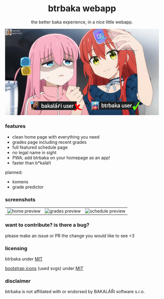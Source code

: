 <div align="center">

# btrbaka webapp
the better baka experience, in a nice little webapp.

![](/public/btrbakahero.png)

</div>

### features

- clean home page with everything you need
- grades page including recent grades
- full featured schedule page
- no legal name in sight
- PWA; add btrbaka on your homepage as an app!
- faster than b*kaláři

planned:

- komens
- grade predictor

### screenshots

| | | |
| :-: | :-: | :-: | 
| ![home preview](https://github.com/user-attachments/assets/09770ae7-6006-4892-9565-28e9fcb4fbb1) | ![grades preview](https://github.com/user-attachments/assets/8be661f1-0b99-4c73-a233-0a044f1e0e9f) | ![schedule preview](https://github.com/user-attachments/assets/d8ee8a57-6eaf-429a-a806-36fbf523bc08) |

### want to contribute? is there a bug?

please make an issue or PR the change you would like to see <3

### licensing

btrbaka under [MIT](https://github.com/btrbaka/btrbaka/blob/main/LICENSE)

[bootstrap icons](https://icons.getbootstrap.com/) (used svgs) under [MIT](https://github.com/twbs/icons/blob/main/LICENSE)

### disclaimer

btrbaka is not affiliated with or endorsed by BAKALÁŘI software s.r.o.
